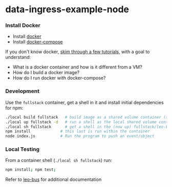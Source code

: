 # data-ingress-example-node

### Install Docker 

* Install [docker](https://www.docker.com/community-edition)
* Install [docker-compose](https://docs.docker.com/compose/install/)

If you don't know docker, [skim through a few tutorials](https://docker-curriculum.com/), with a goal to understand:

* What is a docker container and how is it different from a VM?
* How do I build a docker image?
* How do I run docker with docker-compose?

### Development

Use the `fullstack` container, get a shell in it and install initial dependencies for npm:

```bash
./local build fullstack   # build image as a shared volume container (such as for developing locally)
./local up fullstack -d   # run a shell as the local shared volume container
./local sh fullstack      # get a shell in the (now up) fullstack/leo-bus container
npm install             # this last is run within the container
node index.js           # Run the program to push an event/object
```

### Local Testing

From a container shell (`./local sh fullstack`) run:

```bash
npm install; npm test;
```

Refer to [leo-bus](https://github.com/iCentris/leo-bus) for additional documentation
